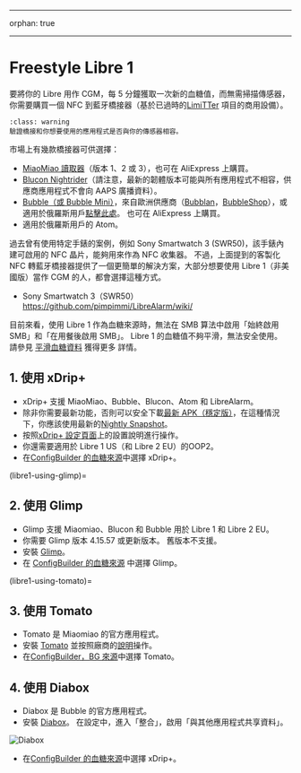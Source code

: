 - - -
orphan: true
- - -

# Freestyle Libre 1

要將你的 Libre 用作 CGM，每 5 分鐘獲取一次新的血糖值，而無需掃描傳感器，你需要購買一個 NFC 到藍牙橋接器（基於已過時的[LimiTTer](https://github.com/JoernL/LimiTTer) 項目的商用設備）。

```{admonition} Libre 2, Libre 1 US and Libre Pro
:class: warning
驗證橋接和你想要使用的應用程式是否與你的傳感器相容。  
```

市場上有幾款橋接器可供選擇：

-   [MiaoMiao 讀取器](https://www.miaomiao.cool/)（版本 1、2 或 3），也可在 AliExpress 上購買。
-   [Blucon Nightrider](https://www.ambrosiasys.com/our-products/blucon/)（請注意，最新的韌體版本可能與所有應用程式不相容，供應商應用程式不會向 AAPS 廣播資料）。
-   [Bubble（或 Bubble Mini）](https://www.bubblesmartreader.com/)，來自歐洲供應商（[Bubblan](https://www.bubblan.org/)，[BubbleShop](https://bubbleshop.eu/)），或適用於俄羅斯用戶[點擊此處](https://vk.com/saharmonitor/)。 也可在 AliExpress 上購買。
-   適用於俄羅斯用戶的 Atom。

過去曾有使用特定手錶的案例，例如 Sony Smartwatch 3 (SWR50)，該手錶內建可啟用的 NFC 晶片，能夠用來作為 NFC 收集器。 不過，上面提到的客製化 NFC 轉藍牙橋接器提供了一個更簡單的解決方案，大部分想要使用 Libre 1（非美國版）當作 CGM 的人，都會選擇這種方式。

-   Sony Smartwatch 3（SWR50）<https://github.com/pimpimmi/LibreAlarm/wiki/>

目前來看，使用 Libre 1 作為血糖來源時，無法在 SMB 算法中啟用「始終啟用 SMB」和「在用餐後啟用 SMB」。 Libre 1 的血糖值不夠平滑，無法安全使用。 請參見 [平滑血糖資料](../CompatibleCgms/SmoothingBloodGlucoseData.md) 獲得更多 詳情。

## 1. 使用 xDrip+

-   xDrip+ 支援 MiaoMiao、Bubble、Blucon、Atom 和 LibreAlarm。
-   除非你需要最新功能，否則可以安全下載[最新 APK（穩定版）](https://xdrip-plus-updates.appspot.com/stable/xdrip-plus-latest.apk)，在這種情況下，你應該使用最新的[Nightly Snapshot](https://github.com/NightscoutFoundation/xDrip/releases)。
-   按照[xDrip+ 設定頁面](../CompatibleCgms/xDrip.md)上的設置說明進行操作。
-    你還需要適用於 Libre 1 US（和 Libre 2 EU）的OOP2。
-   在[ConfigBuilder 的血糖來源](#Config-Builder-bg-source)中選擇 xDrip+。

(libre1-using-glimp)=
## 2. 使用 Glimp

-   Glimp 支援 Miaomiao、Blucon 和 Bubble 用於 Libre 1 和 Libre 2 EU。
-   你需要 Glimp 版本 4.15.57 或更新版本。 舊版本不支援。
-   安裝 [Glimp](https://play.google.com/store/apps/details?id=it.ct.glicemia)。
-   在 [ConfigBuilder 的血糖來源](#Config-Builder-bg-source) 中選擇 Glimp。

(libre1-using-tomato)=
## 3. 使用 Tomato

- Tomato 是 Miaomiao 的官方應用程式。
- 安裝 [Tomato](http://tomato.cool/#download_page) 並按照廠商的[說明](http://tomato.cool/how-to-broadcast-data-to-android-aps/tips/)操作。
- 在[ConfigBuilder，BG 來源](#Config-Builder-bg-source)中選擇 Tomato。

## 4. 使用 Diabox

- Diabox 是 Bubble 的官方應用程式。
- 安裝 [Diabox](https://t.me/s/DiaboxApp)。 在設定中，進入「整合」，啟用「與其他應用程式共享資料」。

![Diabox](../images/Diabox.png)

- 在[ConfigBuilder 的血糖來源](#Config-Builder-bg-source)中選擇 xDrip+。
